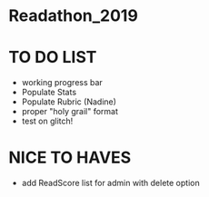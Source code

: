 # Readathon_2019

# TO DO LIST
- working progress bar
- Populate Stats
- Populate Rubric (Nadine)
- proper "holy grail" format
- test on glitch!

# NICE TO HAVES
- add ReadScore list for admin with delete option